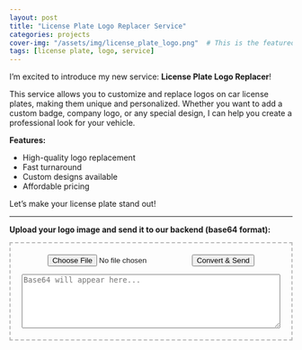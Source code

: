 ```yaml
---
layout: post
title: "License Plate Logo Replacer Service"
categories: projects
cover-img: "/assets/img/license_plate_logo.png"  # This is the featured image for homepage and post
tags: [license plate, logo, service]
---
```


I’m excited to introduce my new service: **License Plate Logo Replacer**!

This service allows you to customize and replace logos on car license plates, making them unique and personalized. Whether you want to add a custom badge, company logo, or any special design, I can help you create a professional look for your vehicle.

**Features:**
- High-quality logo replacement
- Fast turnaround
- Custom designs available
- Affordable pricing

Let’s make your license plate stand out!

---

**Upload your logo image and send it to our backend (base64 format):**

<div style="border:2px dashed #bbb; padding:20px; text-align:center; margin-bottom:1em;">
  <input type="file" id="imageInput" accept="image/*" />
  <button id="uploadBtn">Convert & Send</button>
  <p id="status"></p>
  <textarea id="base64Output" rows="6" style="width:100%;" placeholder="Base64 will appear here..." readonly></textarea>
</div>

<script>
document.getElementById('uploadBtn').onclick = function() {
  const input = document.getElementById('imageInput');
  const status = document.getElementById('status');
  const output = document.getElementById('base64Output');
  if (!input.files || !input.files[0]) {
    status.textContent = 'Please select an image file.';
    return;
  }
  const file = input.files[0];
  const reader = new FileReader();
  reader.onload = function(e) {
    const base64String = e.target.result.split(',')[1]; // Remove Data URL prefix
    output.value = base64String; // Show base64 in textarea
    status.textContent = 'Image converted to Base64. Sending to backend...';
    // Send to your backend (replace /api/upload with your actual endpoint)
    fetch('/api/upload', {
      method: 'POST',
      headers: { 'Content-Type': 'application/json' },
      body: JSON.stringify({ image: base64String })
    })
    .then(response => response.json())
    .then(data => {
      status.textContent = 'Image sent successfully!';
    })
    .catch(err => {
      status.textContent = 'Error sending image: ' + err;
    });
  };
  reader.readAsDataURL(file);
};
</script>
